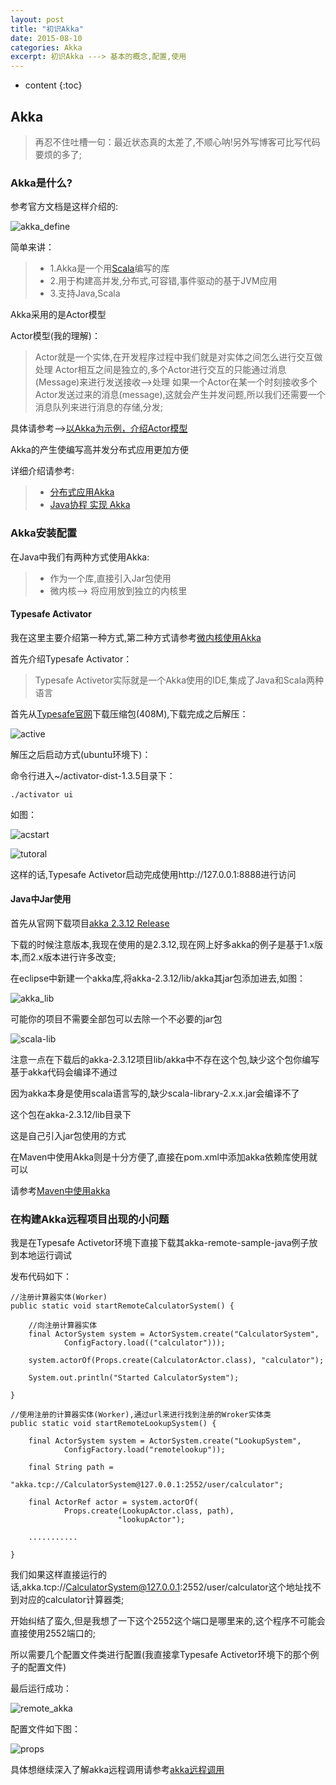 ```yaml
---
layout: post
title: "初识Akka"
date: 2015-08-10
categories: Akka
excerpt: 初识Akka ---> 基本的概念,配置,使用
---
```


* content
{:toc}


## Akka

> 再忍不住吐槽一句：最近状态真的太差了,不顺心呐!另外写博客可比写代码要烦的多了;

### Akka是什么?

参考官方文档是这样介绍的:

![akka_define](http://xiaohuishu.net/static/post_image/akka_define.png)

简单来讲：
> * 1.Akka是一个用[Scala](https://zh.wikipedia.org/wiki/Scala)编写的库
> * 2.用于构建高并发,分布式,可容错,事件驱动的基于JVM应用
> * 3.支持Java,Scala

Akka采用的是Actor模型

Actor模型(我的理解)：
> Actor就是一个实体,在开发程序过程中我们就是对实体之间怎么进行交互做处理
> Actor相互之间是独立的,多个Actor进行交互的只能通过消息(Message)来进行发送接收-->处理
> 如果一个Actor在某一个时刻接收多个Actor发送过来的消息(message),这就会产生并发问题,所以我们还需要一个消息队列来进行消息的存储,分发;

具体请参考-->[以Akka为示例，介绍Actor模型](http://www.infoq.com/cn/news/2014/11/intro-actor-model)

Akka的产生使编写高并发分布式应用更加方便

详细介绍请参考:
> * [分布式应用Akka](http://itindex.net/detail/46983-%E5%BA%94%E7%94%A8-%E6%A1%86%E6%9E%B6-akka)
> * [Java协程 实现 Akka](http://itindex.net/detail/48991-java-%E5%8D%8F%E7%A8%8B-akka)

### Akka安装配置

在Java中我们有两种方式使用Akka:
> * 作为一个库,直接引入Jar包使用
> * 微内核--> 将应用放到独立的内核里

#### Typesafe Activator

我在这里主要介绍第一种方式,第二种方式请参考[微内核使用Akka](http://tbwuming.iteye.com/blog/2070258)

首先介绍Typesafe Activator：

> Typesafe Activetor实际就是一个Akka使用的IDE,集成了Java和Scala两种语言

首先从[Typesafe官网](https://www.typesafe.com/get-started)下载压缩包(408M),下载完成之后解压：

![active](http://xiaohuishu.net/static/post_image/active.png)

解压之后启动方式(ubuntu环境下)：

命令行进入~/activator-dist-1.3.5目录下：

	./activator ui

如图：

![acstart](http://xiaohuishu.net/static/post_image/acstart.png)

![tutoral](http://xiaohuishu.net/static/post_image/tutoral.png)

这样的话,Typesafe Activetor启动完成使用http://127.0.0.1:8888进行访问

#### Java中Jar使用

首先从官网下载项目[akka 2.3.12 Release](http://akka.io/news/2015/07/09/akka-2.3.12-released.html)

下载的时候注意版本,我现在使用的是2.3.12,现在网上好多akka的例子是基于1.x版本,而2.x版本进行许多改变;

在eclipse中新建一个akka库,将akka-2.3.12/lib/akka其jar包添加进去,如图：

![akka_lib](http://xiaohuishu.net/static/post_image/akka_lib.png)

可能你的项目不需要全部包可以去除一个不必要的jar包

![scala-lib](http://xiaohuishu.net/static/post_image/scala-lib.png)

注意一点在下载后的akka-2.3.12项目lib/akka中不存在这个包,缺少这个包你编写基于akka代码会编译不通过

因为akka本身是使用scala语言写的,缺少scala-library-2.x.x.jar会编译不了

这个包在akka-2.3.12/lib目录下

这是自己引入jar包使用的方式

在Maven中使用Akka则是十分方便了,直接在pom.xml中添加akka依赖库使用就可以

请参考[Maven中使用akka](http://www.gtan.com/akka_doc/intro/getting-started.html)

### 在构建Akka远程项目出现的小问题

我是在Typesafe Activetor环境下直接下载其akka-remote-sample-java例子放到本地运行调试

发布代码如下：

	//注册计算器实体(Worker)
	public static void startRemoteCalculatorSystem() {
		
		//向注册计算器实体
		final ActorSystem system = ActorSystem.create("CalculatorSystem",
				ConfigFactory.load(("calculator")));

		system.actorOf(Props.create(CalculatorActor.class), "calculator");

		System.out.println("Started CalculatorSystem");

	}

	//使用注册的计算器实体(Worker),通过url来进行找到注册的Wroker实体类
	public static void startRemoteLookupSystem() {
		
		final ActorSystem system = ActorSystem.create("LookupSystem",
				ConfigFactory.load("remotelookup"));

		final String path =
		      "akka.tcp://CalculatorSystem@127.0.0.1:2552/user/calculator";

		final ActorRef actor = system.actorOf(
				Props.create(LookupActor.class, path), 
							"lookupActor");

		...........

	}

我们如果这样直接运行的话,akka.tcp://CalculatorSystem@127.0.0.1:2552/user/calculator这个地址找不到对应的calculator计算器类;

开始纠结了蛮久,但是我想了一下这个2552这个端口是哪里来的,这个程序不可能会直接使用2552端口的;

所以需要几个配置文件类进行配置(我直接拿Typesafe Activetor环境下的那个例子的配置文件)

最后运行成功：

![remote_akka](http://xiaohuishu.net/static/post_image/remote_akka.png)

配置文件如下图：

![props](http://xiaohuishu.net/static/post_image/props.png)

具体想继续深入了解akka远程调用请参考[akka远程调用](http://agiledon.github.io/blog/2014/02/18/remote-actor-in-akka/)




